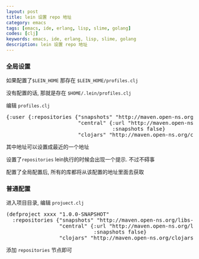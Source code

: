 ```yaml
---
layout: post
title: lein 设置 repo 地址
category: emacs
tags: [emacs, ide, erlang, lisp, slime, golang]
codes: [clj]
keywords: emacs, ide, erlang, lisp, slime, golang
description: lein 设置 repo 地址
---
```


### 全局设置

如果配置了`$LEIN_HOME` 那存在 `$LEIN_HOME/profiles.clj`

没有配置的话, 那就是存在 `$HOME/.lein/profiles.clj`

编辑 `profiles.clj`

<pre class="prettyprint linenums lang-clj">
{:user {:repositories {"snapshots" "http://maven.open-ns.org/libs-snapshot/"
                       "central" {:url "http://maven.open-ns.org/libs-release/"
                                  :snapshots false}
                       "clojars" "http://maven.open-ns.org/clojars/"}}}
</pre>

其中地址可以设置成最近的一个地址

设置了`repositories` lein执行的时候会出现一个提示. 不过不碍事

配置了全局配置后, 所有的库都将从该配置的地址里面去获取

### 普通配置

进入项目目录, 编辑 `projuect.clj`

<pre class="prettyprint linenums lang-clj">
(defproject xxxx "1.0.0-SNAPSHOT"
  :repositories {"snapshots" "http://maven.open-ns.org/libs-snapshot/"
                 "central" {:url "http://maven.open-ns.org/libs-release/"
                            :snapshots false}
                 "clojars" "http://maven.open-ns.org/clojars/"})
</pre>

添加 `repositories` 节点即可

